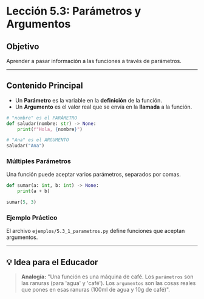 # Lección 5.3: Parámetros y Argumentos

## Objetivo

Aprender a pasar información a las funciones a través de parámetros.

---

## Contenido Principal

* Un **Parámetro** es la variable en la **definición** de la función.
* Un **Argumento** es el valor real que se envía en la **llamada** a la función.

```python
# "nombre" es el PARÁMETRO
def saludar(nombre: str) -> None:
    print(f"Hola, {nombre}")

# "Ana" es el ARGUMENTO
saludar("Ana")
```

### Múltiples Parámetros

Una función puede aceptar varios parámetros, separados por comas.

```python
def sumar(a: int, b: int) -> None:
    print(a + b)

sumar(5, 3)
```

### Ejemplo Práctico

El archivo `ejemplos/5.3_1_parametros.py` define funciones que aceptan argumentos.

---

## 💡 Idea para el Educador

> **Analogía:** "Una función es una máquina de café. Los `parámetros` son las ranuras (para 'agua' y 'café'). Los `argumentos` son las cosas reales que pones en esas ranuras (100ml de agua y 10g de café)".